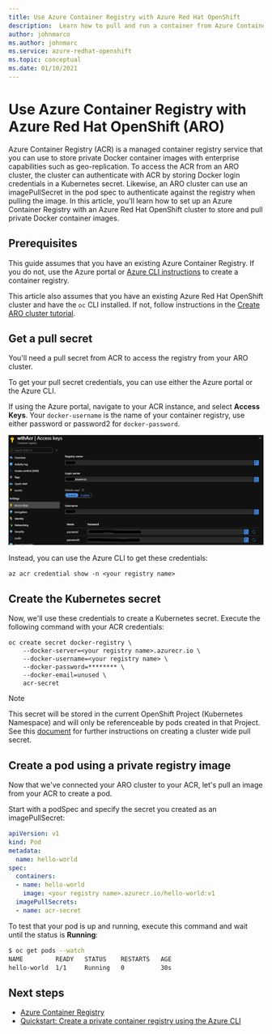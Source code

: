 ```yaml
---
title: Use Azure Container Registry with Azure Red Hat OpenShift
description:  Learn how to pull and run a container from Azure Container Registry in your Azure Red Hat OpenShift cluster.
author: johnmarco
ms.author: johnmarc
ms.service: azure-redhat-openshift
ms.topic: conceptual
ms.date: 01/10/2021
---
```


# Use Azure Container Registry with Azure Red Hat OpenShift (ARO)

Azure Container Registry (ACR) is a managed container registry service that you can use to store private Docker container images with enterprise capabilities such as geo-replication. To access the ACR from an ARO cluster, the cluster can authenticate with ACR by storing Docker login credentials in a Kubernetes secret.  Likewise, an ARO  cluster can use an imagePullSecret in the pod spec to authenticate against the registry when pulling the image. In this article, you'll learn how to set up an Azure Container Registry with an Azure Red Hat OpenShift cluster to store and pull private Docker container images.

## Prerequisites

This guide assumes that you have an existing Azure Container Registry. If you do not, use the Azure portal or [Azure CLI instructions](../container-registry/container-registry-get-started-azure-cli.md) to create a container registry.

This article also assumes that you have an existing Azure Red Hat OpenShift cluster and have the `oc` CLI installed. If not, follow instructions in the [Create ARO cluster tutorial](tutorial-create-cluster.md).

## Get a pull secret

You'll need a pull secret from ACR to access the registry from your ARO cluster.

To get your pull secret credentials, you can use either the Azure portal or the Azure CLI.

If using the Azure portal, navigate to your ACR instance, and select **Access Keys**.  Your `docker-username` is the name of your container registry, use either password or password2 for `docker-password`.

![Access Keys](./media/acr-access-keys.png)

Instead, you can use the Azure CLI to get these credentials:
```azurecli
az acr credential show -n <your registry name>
```

## Create the Kubernetes secret

Now, we'll use these credentials to create a Kubernetes secret. Execute the following command with your ACR credentials:

```
oc create secret docker-registry \
    --docker-server=<your registry name>.azurecr.io \
    --docker-username=<your registry name> \
    --docker-password=******** \
    --docker-email=unused \
    acr-secret
```

>[!NOTE]
>This secret will be stored in the current OpenShift Project (Kubernetes Namespace) and will only be referenceable by pods created in that Project.  See this [document](https://docs.openshift.com/container-platform/4.4/openshift_images/managing_images/using-image-pull-secrets.html) for further instructions on creating a cluster wide pull secret.

## Create a pod using a private registry image

Now that we've connected your ARO cluster to your ACR, let's pull an image from your ACR to create a pod.

Start with a podSpec and specify the secret you created as an imagePullSecret:

```yaml
apiVersion: v1
kind: Pod
metadata:
  name: hello-world
spec:
  containers:
  - name: hello-world
    image: <your registry name>.azurecr.io/hello-world:v1
  imagePullSecrets:
  - name: acr-secret
```

To test that your pod is up and running, execute this command and wait until the status is **Running**:

```bash
$ oc get pods --watch
NAME         READY   STATUS    RESTARTS   AGE
hello-world  1/1     Running   0          30s
```

## Next steps

* [Azure Container Registry](../container-registry/container-registry-concepts.md)
* [Quickstart: Create a private container registry using the Azure CLI](../container-registry/container-registry-get-started-azure-cli.md)
